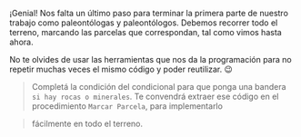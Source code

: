 <gs-attire attire-url="https://raw.githubusercontent.com/MumukiProject/mumuki-guia-gobstones-expresiones-kids/master/assets/attires/config_1534261073557.json"></gs-attire>

<gs-toolbox toolbox-url="https://raw.githubusercontent.com/MumukiProject/mumuki-guia-gobstones-expresiones-kids/master/assets/toolbox.xml">
</gs-toolbox>

¡Genial! Nos falta un último paso para terminar la primera parte de nuestro trabajo como paleontólogas y paleontólogos. Debemos recorrer todo el terreno, marcando las parcelas que correspondan, tal como vimos hasta ahora. 

No te olvides de usar las herramientas que nos da la programación para no repetir muchas veces el mismo código y poder reutilizar. :wink:

> Completá la condición del condicional para que ponga una bandera `si hay rocas o minerales`. Te convendrá extraer ese código en el procedimiento `Marcar Parcela`, para implementarlo

> fácilmente en todo el terreno.
